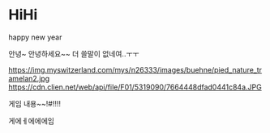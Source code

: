 # HiHi

happy new year

안녕~
안녕하세요~~
더 쓸말이 없네여..ㅜㅜ




https://img.myswitzerland.com/mys/n26333/images/buehne/pied_nature_tramelan2.jpg
https://cdn.clien.net/web/api/file/F01/5319090/7664448dfad0441c84a.JPG



게임 내용~~!#!!!!







게에ㅔ에에에임
